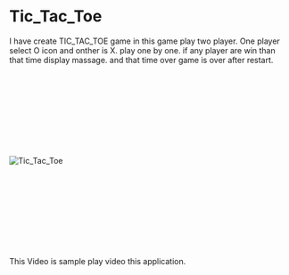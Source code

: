# Tic_Tac_Toe

I have create TIC_TAC_TOE game in this game play two player.
One player select O icon and onther is X. play one by one. if any player are win than that time display massage. and that time over game is over after restart.

<br></br>
<br></br>
<br></br>
<br></br>

![Tic_Tac_Toe](https://user-images.githubusercontent.com/88571731/154114187-e6657bff-4249-48c1-bed2-4de85c10982e.gif)

<br></br>
<br></br>
<br></br>
<br></br>

This Video is sample play video this application.
